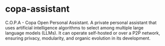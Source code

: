 # copa-assistant
C.O.P.A - Copa Open Personal Assistant. A private personal assistant that uses artificial intelligence algorithms to select among multiple large language models (LLMs). It can operate self-hosted or over a P2P network, ensuring privacy, modularity, and organic evolution in its development.
